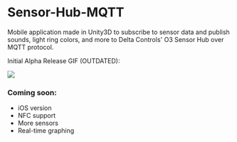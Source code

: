 # Sensor-Hub-MQTT
Mobile application made in Unity3D to subscribe to sensor data and publish sounds, light ring colors, and more to Delta Controls' O3 Sensor Hub over MQTT protocol.

Initial Alpha Release GIF (OUTDATED):

<img src="Demo.gif?raw=true">

### Coming soon:
- iOS version
- NFC support
- More sensors
- Real-time graphing

